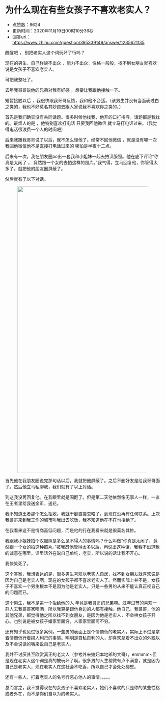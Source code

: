 # 为什么现在有些女孩子不喜欢老实人？
- 点赞数：6624
- 更新时间：2020年11月19日00时10分36秒
- 回答url：https://www.zhihu.com/question/395339149/answer/1235621135
<body>
 <p data-pid="kXpFiC5n">醒醒吧 ， 别把老实人这个词玩坏了行吗？</p>
 <p data-pid="xBQu8J_N">现在的男生，自己样貌不出众 ，能力不出众，性格一般般，找不到女朋友就喜欢说是女孩子不喜欢老实人。</p>
 <p data-pid="XEX8v2ft">可把我整吐了。</p>
 <p data-pid="Hq5ych48">去年我哥哥说他的兄弟对我有好感 ，想要让我跟他接触一下。</p>
 <p data-pid="KAPfjfCI">短暂接触以后 ，我很快跟我哥哥反馈，我和他不合适。（该男生并没有当面表过白之类的，我也不好莫名其妙跑去跟人家说我不喜欢你之类的。）</p>
 <p data-pid="3hw1tcq5">首先是我们确实没有共同话题。很多时候他找我，他开的口打招呼，话题都是我找的。最烦人的是 ，他特别喜欢打电话 只要我回他微信 就立马打电话过来。（我觉得电话很浪费一个人的时间吧）</p>
 <p data-pid="SC3gqKzo">后来我跟我哥哥说了以后，就不怎么理他了。经常不回他微信 ，就是没有哪一次我回他微信他不是直接打电话过来的 哪怕是半夜十二点。</p>
 <p data-pid="kaCknK_h">后来有一次，我在朋友圈po出一套我和小姐妹一起去拍汉服照。他在底下评论“你真是太闲了 ， 竟然跟一个女的去拍这样的照片。”我气得，立马回复他，你管得太多了。就把他的朋友圈屏蔽了。</p>
 <p data-pid="VTgOMtH2">然后就有了以下对话。</p>
 <figure data-size="normal">
  <img src="https://picx.zhimg.com/50/v2-089926780567a989fa530ff5ac251b4e_720w.jpg?source=1940ef5c" data-rawwidth="934" data-rawheight="1972" data-size="normal" data-original-token="v2-747d98090eacf60bc7547696ae7802bf" data-default-watermark-src="https://picx.zhimg.com/50/v2-98397232b20668f42fb60961ebca845f_720w.jpg?source=1940ef5c" class="origin_image zh-lightbox-thumb" width="934" data-original="https://pic1.zhimg.com/v2-089926780567a989fa530ff5ac251b4e_r.jpg?source=1940ef5c">
 </figure>
 <p data-pid="gvoYqrvz">首先他在我朋友圈说完那句话以后，我就把他屏蔽了。之后不删好友是给我哥哥面子。然后他立马私聊我，我们就有了以上对话。</p>
 <p data-pid="8GRRCfHk">到这我没再回复他。在我眼里就是闹翻了。但是第二天他依然像无事人一样，一直在王者里给我送金币，送花。</p>
 <p data-pid="Nr6N2ZbF">我不知道王者那个怎么拒收，我就干脆直接忽略了。到现在没再有任何联系。上次我哥哥来到我工作的城市叫我出去吃饭，我不知道他在不在也拒绝了。</p>
 <p data-pid="-rL-LdY-">在我看来这不是情商高低问题，而是他的行在我看来就是很莫名其妙。</p>
 <p data-pid="9YZy3AT2">我跟我小姐妹拍个汉服照是多么见不得人的事情吗？什么叫做“你真是太闲了，竟然跟一个女的拍这种照片。”被我怼他管得太多以后，再说出这种话，我看不出道歉的诚意在哪里。话里话外在说自己单纯，老实，所以说的话让我不开心。</p>
 <p data-pid="QB06cFIu">我快笑死了。</p>
 <p data-pid="8wk89dez">这个答案，我想表达的是，很多男生喜欢以老实人自居，找不到女朋友就喜欢说是因为自己是老实人啊，现在的女孩子都不喜欢老实人了。然而实际上并不是，女孩子不喜欢一个男生根本不是因为他是老实人，只是一些男的从来不能认真正视自己的问题而已。</p>
 <p data-pid="oZsydvvy">这个男生，我不是第一个拒绝他的人 毕竟是我哥哥的兄弟嘛。过年过节的喜欢一群人去我哥哥家喝酒，所以我算是跟他身边的人都有接触。他自己，我哥哥，他的其他兄弟，都觉得他之所以找不到女朋友，是因为他是老实人，不会哄女孩子开心。也别说是被女孩子嫌家里面穷，人家家里面可不穷。</p>
 <p data-pid="xZfgLvNd">还有知乎也见过很多案例。一些男的表面上是个情商低的老实人，实际上不过是拿着情商低行着损人利己的事情。明明是自私自利的人，却喜欢拿着不出众的外貌以及不会说话的嘴来说自己是老实人。</p>
 <p data-pid="rceWgtlz">我并不讨厌甚至欣赏真正的老实人（参考外来媳妇本地郎的大哥），emmmm~但是现在老实人这个词是真的被玩坏了啊。很多男的人生稍微有点不满意，就是因为自己是老实人，现在老实人在这社会不吃香，所以自己才会处处碰壁。</p>
 <p data-pid="QFp1eN-j">还有一些人，打着老实人的名号行恶心他人的事情。。。。。</p>
 <p data-pid="QVCBTe6P">总而言之，我不觉得现在的女孩子不喜欢老实人，她们不喜欢的只是你的某些性格或者外在，而不是你们自以为的老实人。</p>
</body>